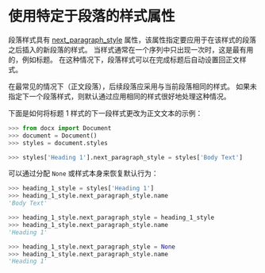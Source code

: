 # 使用特定于段落的样式属性

[next_paragraph_style]: ../api/style_paragraph_style.md#next_paragraph_style

段落样式具有 [next_paragraph_style] 属性，该属性指定要应用于在该样式的段落之后插入的新段落的样式。 当样式通常在一个序列中只出现一次时，这是最有用的，例如标题。 在这种情况下，段落样式可以在完成标题后自动设置回正文样式。

在最常见的情况下（正文段落），后续段落应采用与当前段落相同的样式。 如果未指定下一个段落样式，则默认通过应用相同的样式很好地处理这种情况。

下面是如何将标题 1 样式的下一段样式更改为正文文本的示例：

```python
>>> from docx import Document
>>> document = Document()
>>> styles = document.styles

>>> styles['Heading 1'].next_paragraph_style = styles['Body Text']
```

可以通过分配 `None` 或样式本身来恢复默认行为：

```python
>>> heading_1_style = styles['Heading 1']
>>> heading_1_style.next_paragraph_style.name
'Body Text'

>>> heading_1_style.next_paragraph_style = heading_1_style
>>> heading_1_style.next_paragraph_style.name
'Heading 1'

>>> heading_1_style.next_paragraph_style = None
>>> heading_1_style.next_paragraph_style.name
'Heading 1'
```
